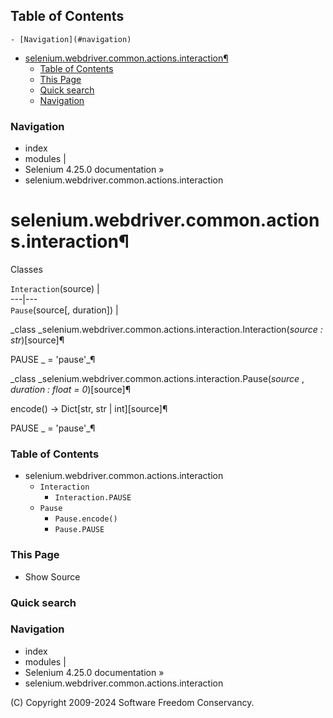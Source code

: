 ## Table of Contents

    - [Navigation](#navigation)
- [selenium.webdriver.common.actions.interaction¶](#seleniumwebdrivercommonactionsinteraction)
    - [Table of Contents](#table-of-contents)
    - [This Page](#this-page)
    - [Quick search](#quick-search)
    - [Navigation](#navigation)

### Navigation

  * index
  * modules |
  * Selenium 4.25.0 documentation »
  * selenium.webdriver.common.actions.interaction

# selenium.webdriver.common.actions.interaction¶

Classes

`Interaction`(source) |   
---|---  
`Pause`(source[, duration]) |   
  
_class _selenium.webdriver.common.actions.interaction.Interaction(_source :
str_)[source]¶

    

PAUSE _ = 'pause'_¶

    

_class _selenium.webdriver.common.actions.interaction.Pause(_source_ ,
_duration : float = 0_)[source]¶

    

encode() -> Dict[str, str | int][source]¶
    

PAUSE _ = 'pause'_¶

    

### Table of Contents

  * selenium.webdriver.common.actions.interaction
    * `Interaction`
      * `Interaction.PAUSE`
    * `Pause`
      * `Pause.encode()`
      * `Pause.PAUSE`

### This Page

  * Show Source

### Quick search

### Navigation

  * index
  * modules |
  * Selenium 4.25.0 documentation »
  * selenium.webdriver.common.actions.interaction

(C) Copyright 2009-2024 Software Freedom Conservancy.